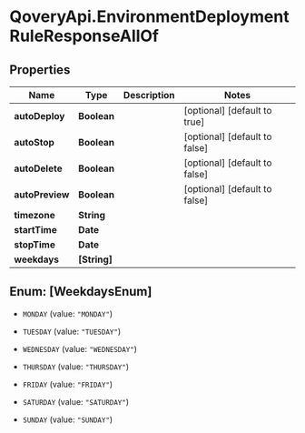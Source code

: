 # QoveryApi.EnvironmentDeploymentRuleResponseAllOf

## Properties

Name | Type | Description | Notes
------------ | ------------- | ------------- | -------------
**autoDeploy** | **Boolean** |  | [optional] [default to true]
**autoStop** | **Boolean** |  | [optional] [default to false]
**autoDelete** | **Boolean** |  | [optional] [default to false]
**autoPreview** | **Boolean** |  | [optional] [default to false]
**timezone** | **String** |  | 
**startTime** | **Date** |  | 
**stopTime** | **Date** |  | 
**weekdays** | **[String]** |  | 



## Enum: [WeekdaysEnum]


* `MONDAY` (value: `"MONDAY"`)

* `TUESDAY` (value: `"TUESDAY"`)

* `WEDNESDAY` (value: `"WEDNESDAY"`)

* `THURSDAY` (value: `"THURSDAY"`)

* `FRIDAY` (value: `"FRIDAY"`)

* `SATURDAY` (value: `"SATURDAY"`)

* `SUNDAY` (value: `"SUNDAY"`)




